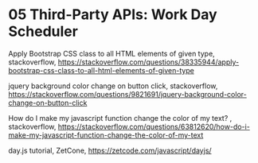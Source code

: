 # 05 Third-Party APIs: Work Day Scheduler

Apply Bootstrap CSS class to all HTML elements of given type, stackoverflow, https://stackoverflow.com/questions/38335944/apply-bootstrap-css-class-to-all-html-elements-of-given-type

jquery background color change on button click, stackoverflow, https://stackoverflow.com/questions/9821691/jquery-background-color-change-on-button-click

How do I make my javascript function change the color of my text?
, stackoverflow, https://stackoverflow.com/questions/63812620/how-do-i-make-my-javascript-function-change-the-color-of-my-text

day.js tutorial, ZetCone, https://zetcode.com/javascript/dayjs/
